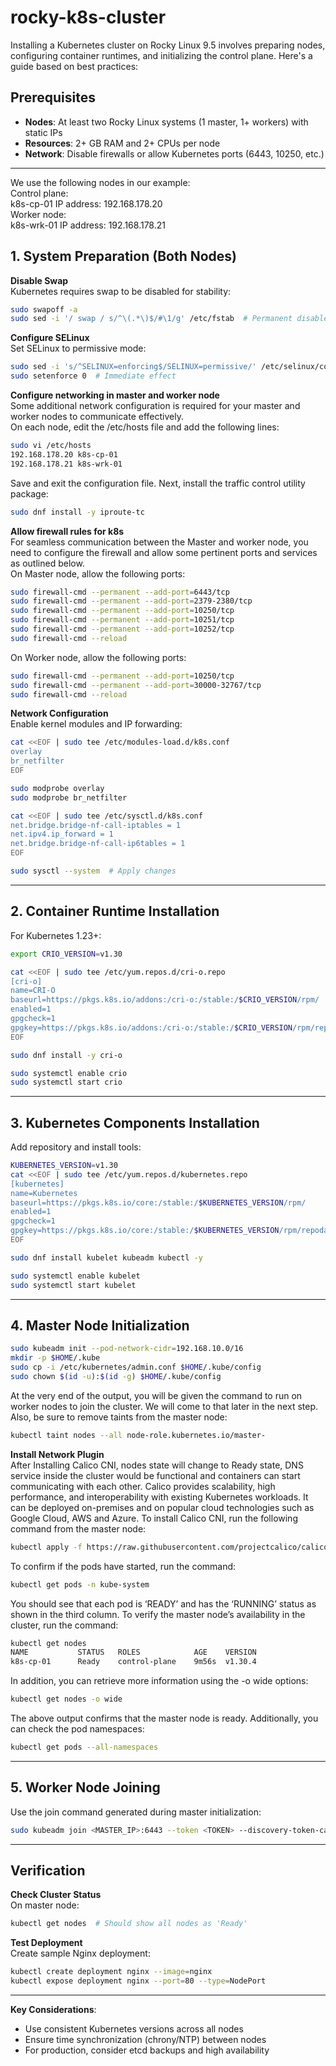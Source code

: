 # rocky-k8s-cluster
Installing a Kubernetes cluster on Rocky Linux 9.5 involves preparing nodes, configuring container runtimes, and initializing the control plane. 
Here's a guide based on best practices:

## Prerequisites
- **Nodes**: At least two Rocky Linux systems (1 master, 1+ workers) with static IPs
- **Resources**: 2+ GB RAM and 2+ CPUs per node
- **Network**: Disable firewalls or allow Kubernetes ports (6443, 10250, etc.)
---

We use the following nodes in our example:\
Control plane:\
k8s-cp-01    IP address: 192.168.178.20\
Worker node:\
k8s-wrk-01    IP address: 192.168.178.21

## 1. System Preparation (Both Nodes)
**Disable Swap**  
Kubernetes requires swap to be disabled for stability:
```bash
sudo swapoff -a
sudo sed -i '/ swap / s/^\(.*\)$/#\1/g' /etc/fstab  # Permanent disable
```

**Configure SELinux**  
Set SELinux to permissive mode:
```bash
sudo sed -i 's/^SELINUX=enforcing$/SELINUX=permissive/' /etc/selinux/config
sudo setenforce 0  # Immediate effect
```

**Configure networking in master and worker node**\
Some additional network configuration is required for your master and worker nodes to communicate effectively.\
On each node, edit the /etc/hosts file and add the following lines:
```bash
sudo vi /etc/hosts
192.168.178.20 k8s-cp-01
192.168.178.21 k8s-wrk-01
```
Save and exit the configuration file.
Next, install the traffic control utility package:
```bash
sudo dnf install -y iproute-tc
```
**Allow firewall rules for k8s**\
For seamless communication between the Master and worker node, you need to configure the firewall and allow some pertinent ports and services as outlined below.\
On Master node, allow the following ports:
```bash
sudo firewall-cmd --permanent --add-port=6443/tcp
sudo firewall-cmd --permanent --add-port=2379-2380/tcp
sudo firewall-cmd --permanent --add-port=10250/tcp
sudo firewall-cmd --permanent --add-port=10251/tcp
sudo firewall-cmd --permanent --add-port=10252/tcp
sudo firewall-cmd --reload
```
On Worker node, allow the following ports:
```bash
sudo firewall-cmd --permanent --add-port=10250/tcp
sudo firewall-cmd --permanent --add-port=30000-32767/tcp                                                 
sudo firewall-cmd --reload
```

**Network Configuration**  
Enable kernel modules and IP forwarding:
```bash
cat <<EOF | sudo tee /etc/modules-load.d/k8s.conf
overlay
br_netfilter
EOF

sudo modprobe overlay
sudo modprobe br_netfilter

cat <<EOF | sudo tee /etc/sysctl.d/k8s.conf
net.bridge.bridge-nf-call-iptables = 1
net.ipv4.ip_forward = 1
net.bridge.bridge-nf-call-ip6tables = 1
EOF

sudo sysctl --system  # Apply changes
```

---

## 2. Container Runtime Installation
For Kubernetes 1.23+:
```bash
export CRIO_VERSION=v1.30

cat <<EOF | sudo tee /etc/yum.repos.d/cri-o.repo
[cri-o]
name=CRI-O
baseurl=https://pkgs.k8s.io/addons:/cri-o:/stable:/$CRIO_VERSION/rpm/
enabled=1
gpgcheck=1
gpgkey=https://pkgs.k8s.io/addons:/cri-o:/stable:/$CRIO_VERSION/rpm/repodata/repomd.xml.key
EOF

sudo dnf install -y cri-o

sudo systemctl enable crio
sudo systemctl start crio
```
---

## 3. Kubernetes Components Installation
Add repository and install tools:
```bash
KUBERNETES_VERSION=v1.30
cat <<EOF | sudo tee /etc/yum.repos.d/kubernetes.repo
[kubernetes]
name=Kubernetes
baseurl=https://pkgs.k8s.io/core:/stable:/$KUBERNETES_VERSION/rpm/
enabled=1
gpgcheck=1
gpgkey=https://pkgs.k8s.io/core:/stable:/$KUBERNETES_VERSION/rpm/repodata/repomd.xml.key
EOF

sudo dnf install kubelet kubeadm kubectl -y

sudo systemctl enable kubelet
sudo systemctl start kubelet

```

---

## 4. Master Node Initialization
```bash
sudo kubeadm init --pod-network-cidr=192.168.10.0/16
mkdir -p $HOME/.kube
sudo cp -i /etc/kubernetes/admin.conf $HOME/.kube/config
sudo chown $(id -u):$(id -g) $HOME/.kube/config
```
At the very end of the output, you will be given the command to run on worker nodes to join the cluster. We will come to that later in the next step.
Also, be sure to remove taints from the master node:
```bash
kubectl taint nodes --all node-role.kubernetes.io/master-
```

**Install Network Plugin**  
After Installing Calico CNI, nodes state will change to Ready state, DNS service inside the cluster would be functional and containers can start communicating with each other.
Calico provides scalability, high performance, and interoperability with existing Kubernetes workloads. It can be deployed on-premises and on popular cloud technologies such as Google Cloud, AWS and Azure.
To install Calico CNI, run the following command from the master node:
```bash
kubectl apply -f https://raw.githubusercontent.com/projectcalico/calico/v3.28.0/manifests/calico.yaml
```
To confirm if the pods have started, run the command:
```bash
kubectl get pods -n kube-system
```
You should see that each pod is ‘READY’ and has the ‘RUNNING’ status as shown in the third column.
To verify the master node’s availability in the cluster, run the command:
```bash
kubectl get nodes
NAME           STATUS   ROLES            AGE    VERSION
k8s-cp-01      Ready    control-plane    9m56s  v1.30.4
```
In addition, you can retrieve more information using the -o wide options:
```bash
kubectl get nodes -o wide
```
The above output confirms that the master node is ready. 
Additionally, you can check the pod namespaces:
```bash
kubectl get pods --all-namespaces
```
---

## 5. Worker Node Joining
Use the join command generated during master initialization:
```bash
sudo kubeadm join <MASTER_IP>:6443 --token <TOKEN> --discovery-token-ca-cert-hash sha256:<HASH> 
```

---

## Verification
**Check Cluster Status**  
On master node:
```bash
kubectl get nodes  # Should show all nodes as 'Ready' 
```

**Test Deployment**  
Create sample Nginx deployment:
```bash
kubectl create deployment nginx --image=nginx
kubectl expose deployment nginx --port=80 --type=NodePort
```

---

**Key Considerations**:
- Use consistent Kubernetes versions across all nodes
- Ensure time synchronization (chrony/NTP) between nodes
- For production, consider etcd backups and high availability
